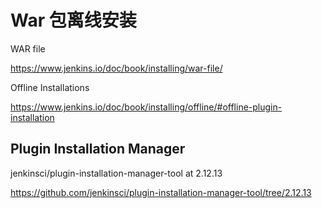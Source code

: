 # War 包离线安装

WAR file

<https://www.jenkins.io/doc/book/installing/war-file/>

Offline Installations

<https://www.jenkins.io/doc/book/installing/offline/#offline-plugin-installation>

## Plugin Installation Manager

jenkinsci/plugin-installation-manager-tool at 2.12.13

<https://github.com/jenkinsci/plugin-installation-manager-tool/tree/2.12.13>
